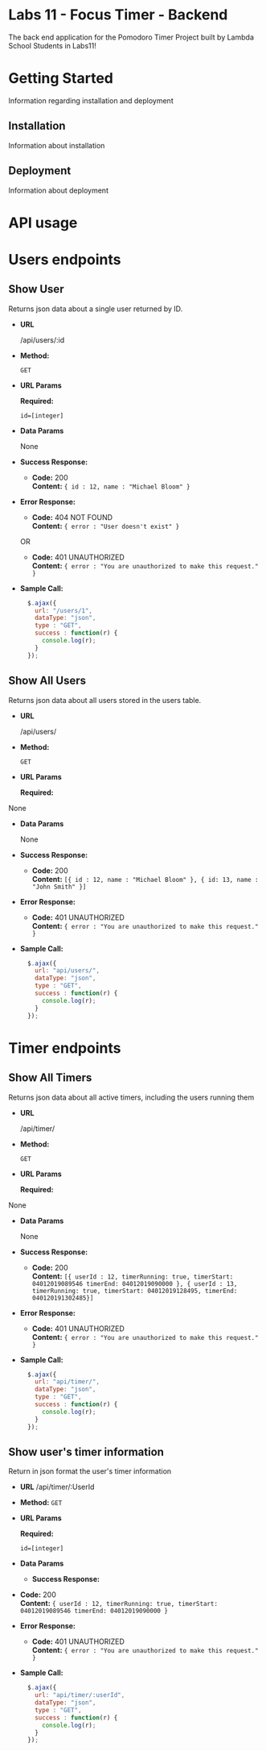 # Labs 11 - Focus Timer - Backend

The back end application for the Pomodoro Timer Project built by Lambda School Students in Labs11!

# Getting Started

Information regarding installation and deployment

## Installation

Information about installation

## Deployment

Information about deployment

# API usage

# Users endpoints

**Show User**
----
  Returns json data about a single user returned by ID.

* **URL**

  /api/users/:id

* **Method:**

  `GET`
  
*  **URL Params**

   **Required:**
 
   `id=[integer]`

* **Data Params**

  None

* **Success Response:**

  * **Code:** 200 <br />
    **Content:** `{ id : 12, name : "Michael Bloom" }`
 
* **Error Response:**

  * **Code:** 404 NOT FOUND <br />
    **Content:** `{ error : "User doesn't exist" }`

  OR

  * **Code:** 401 UNAUTHORIZED <br />
    **Content:** `{ error : "You are unauthorized to make this request." }`

* **Sample Call:**

  ```javascript
    $.ajax({
      url: "/users/1",
      dataType: "json",
      type : "GET",
      success : function(r) {
        console.log(r);
      }
    });
  ```

**Show All Users**
----
  Returns json data about all users stored in the users table.

* **URL**

  /api/users/

* **Method:**

  `GET`
  
*  **URL Params**

   **Required:**
 
  None

* **Data Params**

  None

* **Success Response:**

  * **Code:** 200 <br />
    **Content:** `[{ id : 12, name : "Michael Bloom" }, { id: 13, name : "John Smith" }]`
 
* **Error Response:**

  * **Code:** 401 UNAUTHORIZED <br />
    **Content:** `{ error : "You are unauthorized to make this request." }`

* **Sample Call:**

  ```javascript
    $.ajax({
      url: "api/users/",
      dataType: "json",
      type : "GET",
      success : function(r) {
        console.log(r);
      }
    });
  ```

# Timer endpoints

**Show All Timers**
----
  Returns json data about all active timers, including the users running them

* **URL**

  /api/timer/

* **Method:**

  `GET`
  
*  **URL Params**

   **Required:**
 
  None

* **Data Params**

  None

* **Success Response:**

  * **Code:** 200 <br />
    **Content:** `[{ userId : 12, timerRunning: true, timerStart: 04012019089546 timerEnd: 04012019090000 }, { userId : 13, timerRunning: true, timerStart: 04012019128495, timerEnd: 040120191302485}]`
 
* **Error Response:**

  * **Code:** 401 UNAUTHORIZED <br />
    **Content:** `{ error : "You are unauthorized to make this request." }`

* **Sample Call:**

  ```javascript
    $.ajax({
      url: "api/timer/",
      dataType: "json",
      type : "GET",
      success : function(r) {
        console.log(r);
      }
    });
  ```

**Show user's timer information**
----
  Return in json format the user's timer information

  * **URL**
    /api/timer/:UserId

  * **Method:**
    `GET`

  * **URL Params**
   
     **Required:**

    `id=[integer]`

  * **Data Params**
    * **Success Response:**

  * **Code:** 200 <br />
    **Content:** `{ userId : 12, timerRunning: true, timerStart: 04012019089546 timerEnd: 04012019090000 }`
 
* **Error Response:**

  * **Code:** 401 UNAUTHORIZED <br />
    **Content:** `{ error : "You are unauthorized to make this request." }`

* **Sample Call:**

  ```javascript
    $.ajax({
      url: "api/timer/:userId",
      dataType: "json",
      type : "GET",
      success : function(r) {
        console.log(r);
      }
    });
  ```